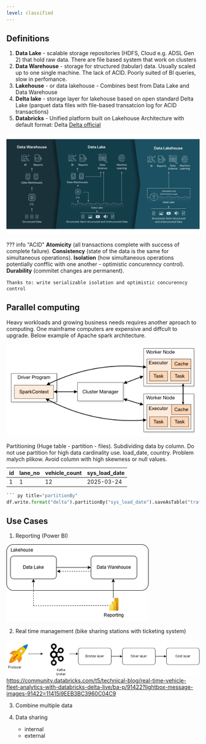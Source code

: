 ```yaml
---
level: classified
---
```

## Definitions
1. **Data Lake** - scalable storage repositories (HDFS, Cloud e.g. ADSL Gen 2) that hold
raw data. There are file based system that work on clusters
2. **Data Warehouse** - storage for structured (tabular) data. Usually scaled up to one single machine. The lack of ACID. Poorly suited of BI queries, slow in perfomance.
3. **Lakehouse** - or data lakehouse - Combines best from Data Lake and Data Warehouse
4. **Delta lake** - storage layer for lakehouse based on open standard Delta Lake (parquet data files  with file-based transatcion log for ACID transactions)
5. **Databricks** - Unified platform built on Lakehouse Architecture with default format: Delta [Delta official](https://delta.io/ "Delta format official docs")


![Laekhouse](assets/lakehouse.png)

??? info "ACID"
    **Atomicity** (all transactions complete with success of complete failure). **Consistency** (state of the data is the same for simultaneous operations). 
    **Isolation** (how simultaneous operations potentially confflic with one another - optimistic concurenncy control). **Durability** (commitet changes are permanent). 

    Thanks to: write serializable isolation and optimistic concurenncy control


## Parallel computing
Heavy workloads and growing business needs requires another aproach to computing. One mainframe computers are expensive
and diffcult to upgrade. Below example of Apache spark architecture.

![Laekhouse](assets/spark_arch.png)

Partitioning (Huge table - partition - files). Subdividing data by column. Do not use partition for high 
data cardinality use. load_date, country. Problem malych plikow. Avoid column with high skewness or null values.

|id | lane_no | vehicle_count | sys_load_date |
|:--|:--|:--|:--------------|
|1|1|12| 2025-03-24    |

``` py title="partitionBy"
``` py title="partitionBy"
df.write.format("delta").partitionBy("sys_load_date").saveAsTable("traffic_monitoring")
```

## Use Cases
1. Reporting (Power BI)

![Reporting](assets/lakehouse_reporting.png)



2. Real time management (bike sharing stations with ticketing system)

![Reporting](assets/realtime_use_case.png)
https://community.databricks.com/t5/technical-blog/real-time-vehicle-fleet-analytics-with-databricks-delta-live/ba-p/91422?lightbox-message-images-91422=11415i9EEB3BC3960C04C9

3. Combine multiple data

4. Data sharing 
   - internal
   - external











